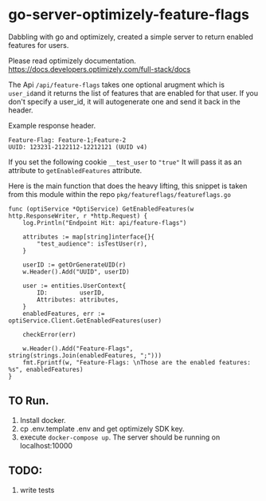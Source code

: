 # go-server-optimizely-feature-flags
Dabbling with go and optimizely, created a simple server to return enabled features for users.

Please read optimizely documentation. 
https://docs.developers.optimizely.com/full-stack/docs

The Api `/api/feature-flags` takes one optional arugment which is `user_id`and it returns 
the list of features that are enabled for that user. If you don't specify a user_id, it will autogenerate one and send it back in the header. 

Example response header.  
```
Feature-Flag: Feature-1;Feature-2
UUID: 123231-2122112-12212121 (UUID v4)
```

If you set the following cookie `__test_user` to `"true"`
It will pass it as an attribute to `getEnabledFeatures` attribute. 

Here is the main function that does the heavy lifting, this snippet is taken from this module within the repo `pkg/featureflags/featureflags.go`

```
func (optiService *OptiService) GetEnabledFeatures(w http.ResponseWriter, r *http.Request) {
	log.Println("Endpoint Hit: api/feature-flags")
	
	attributes := map[string]interface{}{
		"test_audience": isTestUser(r),
	}

	userID := getOrGenerateUID(r)
	w.Header().Add("UUID", userID)

	user := entities.UserContext{
		ID:         userID,
		Attributes: attributes,
	}
	enabledFeatures, err := optiService.Client.GetEnabledFeatures(user)
	
	checkError(err)

	w.Header().Add("Feature-Flags", string(strings.Join(enabledFeatures, ";")))
	fmt.Fprintf(w, "Feature-Flags: \nThose are the enabled features: %s", enabledFeatures)
}
```

## TO Run. 

1. Install docker. 
2. cp .env.template .env and get optimizely SDK key.  
3. execute `docker-compose up`.  The server should be running on localhost:10000


## TODO:
1. write tests
